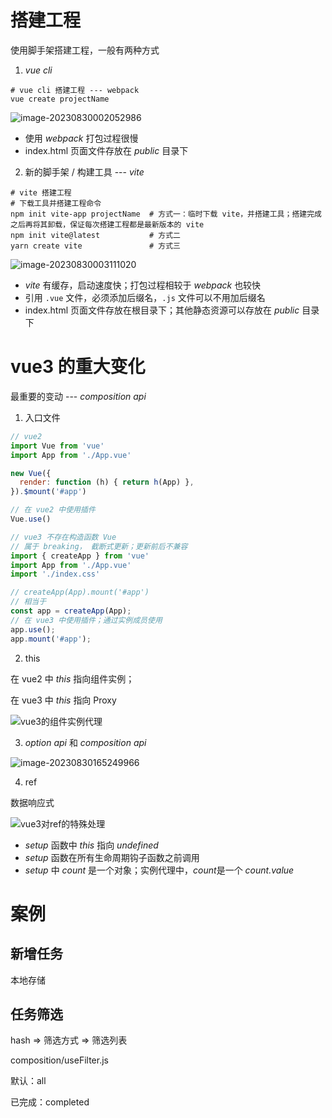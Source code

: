 # 搭建工程

使用脚手架搭建工程，一般有两种方式

1. *vue cli*

```shell
# vue cli 搭建工程 --- webpack
vue create projectName
```

![image-20230830002052986](https://gitee.com/luying61/note-pic/raw/master/picture/image-20230830002052986.png)

- 使用 *webpack* 打包过程很慢
- index.html 页面文件存放在 *public* 目录下



2. 新的脚手架 / 构建工具 --- *vite*

```shell
# vite 搭建工程
# 下载工具并搭建工程命令
npm init vite-app projectName  # 方式一：临时下载 vite，并搭建工具；搭建完成之后再将其卸载，保证每次搭建工程都是最新版本的 vite
npm init vite@latest           # 方式二
yarn create vite               # 方式三
```

![image-20230830003111020](https://gitee.com/luying61/note-pic/raw/master/picture/image-20230830003111020.png)

- *vite* 有缓存，启动速度快；打包过程相较于 *webpack* 也较快
- 引用 `.vue` 文件，必须添加后缀名，`.js` 文件可以不用加后缀名
- index.html 页面文件存放在根目录下；其他静态资源可以存放在 *public* 目录下



# vue3 的重大变化

最重要的变动 --- *composition api*



1. 入口文件

```js
// vue2
import Vue from 'vue'
import App from './App.vue'

new Vue({
  render: function (h) { return h(App) },
}).$mount('#app')

// 在 vue2 中使用插件
Vue.use()
```



```js
// vue3 不存在构造函数 Vue
// 属于 breaking， 截断式更新；更新前后不兼容
import { createApp } from 'vue'  
import App from './App.vue'
import './index.css'

// createApp(App).mount('#app')
// 相当于
const app = createApp(App);
// 在 vue3 中使用插件；通过实例成员使用
app.use();
app.mount('#app');
```



2. this

在 vue2 中 *this* 指向组件实例；

在 vue3 中 *this* 指向 Proxy

![vue3的组件实例代理](https://gitee.com/luying61/note-pic/raw/master/picture/vue3%E7%9A%84%E7%BB%84%E4%BB%B6%E5%AE%9E%E4%BE%8B%E4%BB%A3%E7%90%86.jpg)

 

3. *option api* 和 *composition api*

  ![image-20230830165249966](https://gitee.com/luying61/note-pic/raw/master/picture/image-20230830165249966.png)



4. ref

数据响应式

![vue3对ref的特殊处理](https://gitee.com/luying61/note-pic/raw/master/picture/vue3%E5%AF%B9ref%E7%9A%84%E7%89%B9%E6%AE%8A%E5%A4%84%E7%90%86.jpg)

- *setup* 函数中 *this* 指向 *undefined*
- *setup* 函数在所有生命周期钩子函数之前调用
- *setup* 中 *count* 是一个对象；实例代理中，*count*是一个 *count.value*



# 案例

## 新增任务

本地存储



 ## 任务筛选

hash => 筛选方式 => 筛选列表

composition/useFilter.js

默认：all

已完成：completed
